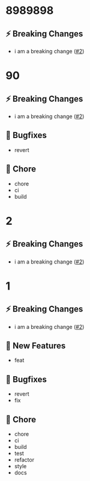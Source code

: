 # 8989898
## ⚡️ Breaking Changes
* i am a breaking change ([#2](https://github.com/vsgoulart/gha-test/issues/2))
# 90
## ⚡️ Breaking Changes
* i am a breaking change ([#2](https://github.com/vsgoulart/gha-test/issues/2))

## 💊 Bugfixes
* revert

## 🧹 Chore
* chore
* ci
* build
# 2
## ⚡️ Breaking Changes
* i am a breaking change ([#2](https://github.com/vsgoulart/test-gha/issues/2))
# 1
## ⚡️ Breaking Changes
* i am a breaking change ([#2](https://github.com/vsgoulart/test-gha/issues/2))

## 🚀 New Features
* feat

## 💊 Bugfixes
* revert
* fix

## 🧹 Chore
* chore
* ci
* build
* test
* refactor
* style
* docs
